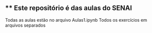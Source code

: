 ## ** Este repositório é das aulas do SENAI

Todas as aulas estão no arquivo Aulas1.ipynb
Todos os exercícios em arquivos separados